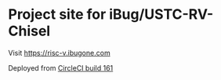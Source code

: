 # Project site for iBug/USTC-RV-Chisel

Visit <https://risc-v.ibugone.com>

Deployed from [CircleCI build 161](https://circleci.com/gh/iBug/USTC-RV-Chisel/161)

